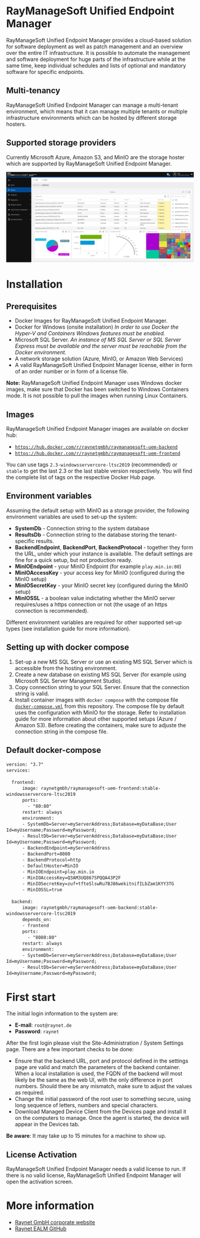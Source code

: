# RayManageSoft Unified Endpoint Manager
RayManageSoft Unified Endpoint Manager provides a cloud-based solution for software deployment as well as patch management and an overview over the entire IT infrastructure.
It is possible to automate the management and software deployment for huge parts of the infrastructure while at the same time, keep individual schedules and lists of optional and mandatory software for specific endpoints.

## Multi-tenancy
RayManageSoft Unified Endpoint Manager can manage a multi-tenant environment, which means that it can manage multiple tenants or multiple infrastructure environments which can be hosted by different storage hosters.

## Supported storage providers
Currently Microsoft Azure, Amazon S3, and MinIO are the storage hoster which are supported by RayManageSoft Unified Endpoint Manager.

![Screenshot](uem.png)

# Installation
## Prerequisites
* Docker Images for RayManageSoft Unified Endpoint Manager.
* Docker for Windows (onsite installation)
*In order to use Docker the Hyper-V and Containers Windows features must be enabled.*
* Microsoft SQL Server.
*An instance of MS SQL Server or SQL Server Express must be available and the server must be reachable from the Docker environment.*
* A network storage solution (Azure, MinIO, or Amazon Web Services)
* A valid RayManageSoft Unified Endpoint Manager license, either in form of an order number or in form of a license file.

**Note:** RayManageSoft Unified Endpoint Manager uses Windows docker images, make sure that Docker has been switched to Windows Containers mode. It is not possible to pull the images when running Linux Containers.

## Images ##
RayManageSoft Unified Endpoint Manager images are available on docker hub:
* [`https://hub.docker.com/r/raynetgmbh/raymanagesoft-uem-backend`](https://hub.docker.com/r/raynetgmbh/raymanagesoft-uem-backend)
* [`https://hub.docker.com/r/raynetgmbh/raymanagesoft-uem-frontend`](https://hub.docker.com/r/raynetgmbh/raymanagesoft-uem-frontend)

You can use tags `2.3-windowsservercore-ltsc2019` (recommended) or `stable` to get the last 2.3 or the last stable version respectively. You will find the complete list of tags on the respective Docker Hub page.

## Environment variables
Assuming the default setup with MinIO as a storage provider, the following environment variables are used to set-up the system:
* **SystemDb** - Connection string to the system database
* **ResultsDb** - Connection string to the database storing the tenant-specific results.
* **BackendEndpoint**, **BackendPort**, **BackendProtocol** - together they form the URL, under which your instance is available. The default settings are fine for a quick setup, but not production ready.
* **MinIOEndpoint** - your MinIO Endpoint (for example ``play.min.io:80``)
* **MinIOAccessKey** - your access key for MinIO (configured during the MinIO setup)
* **MinIOSecretKey** - your MinIO secret key (configured during the MinIO setup)
* **MinIOSSL** - a boolean value indictating whether the MinIO server requires/uses a https connection or not (the usage of an https connection is recommended).

Different environment variables are required for other supported set-up types (see installation guide for more information).

## Setting up with docker compose
1. Set-up a new MS SQL Server or use an existing MS SQL Server which is accessible from the hosting environment.
2. Create a new database on existing MS SQL Server (for example using Microsoft SQL Server Management Studio).
3. Copy connection string to your SQL Server. Ensure that the connection string is valid.
4. Install container images with ``docker compose`` with the compose file [`docker-compose.yml`](docker-compose.yml) from this repository. The compose file by default uses the configuration with MinIO for the storage. Refer to installation guide for more information about other supported setups (Azure / Amazon S3). Before creating the containers, make sure to adjuste the connection string in the compose file.

## Default docker-compose

    version: "3.7"
    services:
    
      frontend:
          image: raynetgmbh/raymanagesoft-uem-frontend:stable-windowsservercore-ltsc2019
          ports:
            - "80:80"
          restart: always
          environment:
          - SystemDb=Server=myServerAddress;Database=myDataBase;User Id=myUsername;Password=myPassword;
          - ResultDb=Server=myServerAddress;Database=myDataBase;User Id=myUsername;Password=myPassword;
          - BackendEndpoint=myServerAddress
          - BackendPort=8080
          - BackendProtocol=http
          - DefaultHoster=MinIO
          - MinIOEndpoint=play.min.io
          - MinIOAccessKey=Q3AM3UQ867SPQQA43P2F
          - MinIOSecretKey=zuf+tfteSlswRu7BJ86wekitnifILbZam1KYY3TG
          - MinIOSSL=true
    
      backend:
          image: raynetgmbh/raymanagesoft-uem-backend:stable-windowsservercore-ltsc2019
          depends_on:
          - frontend
          ports:
            - "8080:80"
          restart: always
          environment:
          - SystemDb=Server=myServerAddress;Database=myDataBase;User Id=myUsername;Password=myPassword;
          - ResultDb=Server=myServerAddress;Database=myDataBase;User Id=myUsername;Password=myPassword;

# First start #
The initial login information to the system are:
* **E-mail**: ``root@raynet.de``
* **Password**: ``raynet``

After the first login please visit the Site-Administration / System Settings page. There are a few important checks to be done:

* Ensure that the backend URL, port and protocol defined in the settings page are valid and match the parameters of the backend container. When a local installation is used, the FQDN of the backend will most likely be the same as the web UI, with the only difference in port numbers. Should there be any mismatch, make sure to adjust the values as required.
* Change the initial password of the root user to something secure, using long sequence of letters, numbers and special characters.
* Download Managed Device Client from the Devices page and install it on the computers to manage. Once the agent is started, the device will appear in the Devices tab.

**Be aware**: It may take up to 15 minutes for a machine to show up.

## License Activation ##
RayManageSoft Unified Endpoint Manager needs a valid license to run. If there is no valid license, RayManageSoft Unified Endpoint Manager will open the activation screen.

# More information

* [Raynet GmbH corporate website](https://raynet.de)
* [Raynet EALM GitHub](https://github.com/raynetEALM)
